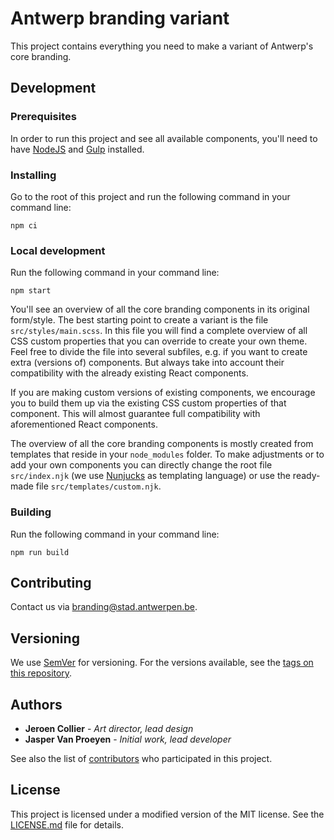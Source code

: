 # Antwerp branding variant

This project contains everything you need to make a variant of Antwerp's core branding.

## Development

### Prerequisites

In order to run this project and see all available components, you'll need to have [NodeJS](https://nodejs.org) and [Gulp](https://gulpjs.com) installed.

### Installing

Go to the root of this project and run the following command in your command line:

```
npm ci
```

### Local development

Run the following command in your command line:

```
npm start
```

You'll see an overview of all the core branding components in its original form/style. The best starting point to create a variant is the file `src/styles/main.scss`. In this file you will find a complete overview of all CSS custom properties that you can override to create your own theme. Feel free to divide the file into several subfiles, e.g. if you want to create extra (versions of) components. But always take into account their compatibility with the already existing React components.

If you are making custom versions of existing components, we encourage you to build them up via the existing CSS custom properties of that component. This will almost guarantee full compatibility with aforementioned React components.

The overview of all the core branding components is mostly created from templates that reside in your `node_modules` folder. To make adjustments or to add your own components you can directly change the root file `src/index.njk` (we use [Nunjucks](https://mozilla.github.io/nunjucks/) as templating language) or use the ready-made file `src/templates/custom.njk`.

### Building

Run the following command in your command line:

```
npm run build
```

## Contributing

Contact us via [branding@stad.antwerpen.be](mailto:branding@stad.antwerpen.be).

## Versioning

We use [SemVer](http://semver.org/) for versioning. For the versions available, see the [tags on this repository](https://github.com/a-ui/variant_branding_scss/tags).

## Authors

* **Jeroen Collier** - *Art director, lead design*
* **Jasper Van Proeyen** - *Initial work, lead developer*

See also the list of [contributors](https://github.com/a-ui/variant_branding_scss/contributors) who participated in this project.

## License

This project is licensed under a modified version of the MIT license. See the [LICENSE.md](LICENSE.md) file for details.
